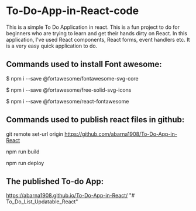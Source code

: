 # To-Do-App-in-React-code

This is a simple To Do Application in react. This is a fun project to do for beginners who are trying to learn and get their hands dirty on React. In this application, I've used React components, React forms, event handlers etc. It is a very easy quick application to do.

## Commands used to install Font awesome:

$ npm i --save @fortawesome/fontawesome-svg-core

$ npm i --save @fortawesome/free-solid-svg-icons

$ npm i --save @fortawesome/react-fontawesome

## Commands used to publish react files in github:

git remote set-url origin https://github.com/abarna1908/To-Do-App-in-React

npm run build

npm run deploy

## The published To-do App:
https://abarna1908.github.io/To-Do-App-in-React/
"# To_Do_List_Updatable_React" 
